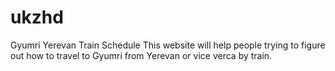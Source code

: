 # ukzhd
Gyumri Yerevan Train Schedule
This website will help people trying to figure out how to travel to Gyumri from Yerevan or vice verca by train.